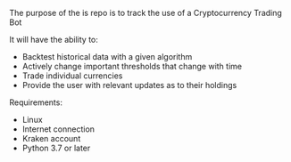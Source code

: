 The purpose of the is repo is to track the use of a Cryptocurrency Trading Bot

It will have the ability to:
- Backtest historical data with a given algorithm
- Actively change important thresholds that change with time
- Trade individual currencies
- Provide the user with relevant updates as to their holdings

Requirements:
- Linux
- Internet connection
- Kraken account
- Python 3.7 or later